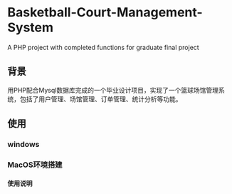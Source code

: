 # Basketball-Court-Management-System
A PHP project with completed functions for graduate final project

## 背景
用PHP配合Mysql数据库完成的一个毕业设计项目，实现了一个篮球场馆管理系统，包括了用户管理、场馆管理、订单管理、统计分析等功能。

## 使用
### windows

### MacOS环境搭建

#### 使用说明
